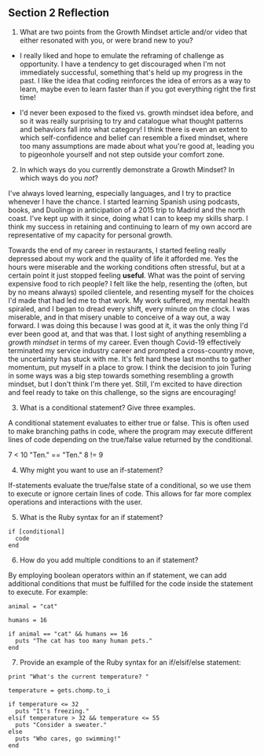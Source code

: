 ## Section 2 Reflection

1. What are two points from the Growth Mindset article and/or video that either resonated with you, or were brand new to you?

* I really liked and hope to emulate the reframing of challenge as opportunity. I have a tendency to get discouraged when I'm not immediately successful, something that's held up my progress in the past. I like the idea that coding reinforces the idea of errors as a way to learn, maybe even to learn faster than if you got everything right the first time!

* I'd never been exposed to the fixed vs. growth mindset idea before, and so it was really surprising to try and catalogue what thought patterns and behaviors fall into what category! I think there is even an extent to which self-confidence and belief can resemble a fixed mindset, where too many assumptions are made about what you're good at, leading you to pigeonhole yourself and not step outside your comfort zone.

2. In which ways do you currently demonstrate a Growth Mindset? In which ways do you _not_?

I've always loved learning, especially languages, and I try to practice whenever I have the chance. I started learning Spanish using podcasts, books, and Duolingo in anticipation of a 2015 trip to Madrid and the north coast. I've kept up with it since, doing what I can to keep my skills sharp. I think my success in retaining and continuing to learn of my own accord are representative of my capacity for personal growth.

Towards the end of my career in restaurants, I started feeling really depressed about my work and the quality of life it afforded me. Yes the hours were miserable and the working conditions often stressful, but at a certain point it just stopped feeling **useful**. What was the point of serving expensive food to rich people? I felt like the help, resenting the (often, but by no means always) spoiled clientele, and resenting myself for the choices I'd made that had led me to that work. My work suffered, my mental health spiraled, and I began to dread every shift, every minute on the clock. I was miserable, and in that misery unable to conceive of a way out, a way forward. I was doing this because I was good at it, it was the only thing I'd ever been good at, and that was that. I lost sight of anything resembling a *growth mindset* in terms of my career. Even though Covid-19 effectively terminated my service industry career and prompted a cross-country move, the uncertainty has stuck with me. It's felt hard these last months to gather momentum, put myself in a place to grow. I think the decision to join Turing in some ways was a big step towards something resembling a growth mindset, but I don't think I'm there yet. Still, I'm excited to have direction and feel ready to take on this challenge, so the signs are encouraging!

3. What is a conditional statement? Give three examples.

A conditional statement evaluates to either true or false. This is often used to make branching paths in code, where the program may execute different lines of code depending on the true/false value returned by the conditional.

7 < 10
"Ten." == "Ten."
8 != 9

4. Why might you want to use an if-statement?

If-statements evaluate the true/false state of a conditional, so we use them to execute or ignore certain lines of code. This allows for far more complex operations and interactions with the user.

5. What is the Ruby syntax for an if statement?
```
if [conditional]
  code
end
```

6. How do you add multiple conditions to an if statement?

By employing boolean operators within an if statement, we can add additional conditions that must be fulfilled for the code inside the statement to execute. For example:

```
animal = "cat"

humans = 16

if animal == "cat" && humans == 16
  puts "The cat has too many human pets."
end
```
7. Provide an example of the Ruby syntax for an if/elsif/else statement:

```
print "What's the current temperature? "

temperature = gets.chomp.to_i

if temperature <= 32
  puts "It's freezing."
elsif temperature > 32 && temperature <= 55
  puts "Consider a sweater."
else
  puts "Who cares, go swimming!"
end
```
